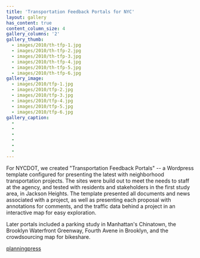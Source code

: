 ```yaml
---
title: 'Transportation Feedback Portals for NYC'
layout: gallery
has_content: true
content_column_size: 4
gallery_columns: '2'
gallery_thumb: 
  - images/2010/th-tfp-1.jpg
  - images/2010/th-tfp-2.jpg
  - images/2010/th-tfp-3.jpg
  - images/2010/th-tfp-4.jpg
  - images/2010/th-tfp-5.jpg
  - images/2010/th-tfp-6.jpg
gallery_image:
  - images/2010/tfp-1.jpg
  - images/2010/tfp-2.jpg
  - images/2010/tfp-3.jpg
  - images/2010/tfp-4.jpg
  - images/2010/tfp-5.jpg
  - images/2010/tfp-6.jpg
gallery_caption: 
  - 
  -
  -
  -
  -
  -
---
```


For NYCDOT, we created "Transportation Feedback Portals"  -- a Wordpress template configured for presenting the latest with neighborhood transportation projects. The sites were build out to meet the needs to staff at the agency, and tested with residents and stakeholders in the first study area, in Jackson Heights. The template presented all documents and news associated with a project, as well as presenting each proposal with annotations for comments, and the traffic data behind a project in an interactive map for easy exploration.

Later portals included a parking study in Manhattan's Chinatown, the Brooklyn Waterfront Greenway, Fourth Avene in Brooklyn, and the crowdsourcing map for bikeshare. 

<a href="https://github.com/openplans/planningpress"><span class="octicon octicon-mark-github"> planningpress</span></a>  
